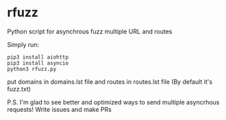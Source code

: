 # rfuzz
Python script for asynchrous fuzz multiple URL and routes

Simply run:
```
pip3 install aiohttp
pip3 install asyncio
python3 rfuzz.py
```

put domains in domains.lst file
and routes in routes.lst file (By default it's fuzz.txt)

P.S. I'm glad to see better and optimized ways to send multiple asyncrhous requests! Write issues and make PRs
